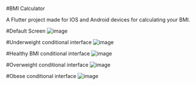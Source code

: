 #BMI Calculator

A Flutter project made for IOS and Android devices for calculating your BMI.

#Default Screen
![image](https://user-images.githubusercontent.com/114500718/193115018-794c7744-c854-4562-ae2f-d43b2d8e21fb.png)


#Underweight conditional interface
![image](https://user-images.githubusercontent.com/114500718/193115309-7ead590c-cc4f-4489-a99b-3c38357a31a2.png)


#Healthy BMI conditional interface
![image](https://user-images.githubusercontent.com/114500718/193115097-bce4e517-8df5-41ef-af24-952808f1dd01.png)


#Overweight conditional interface
![image](https://user-images.githubusercontent.com/114500718/193115172-7153d883-2ed2-4186-b623-af2184b703d5.png)


#Obese conditional interface
![image](https://user-images.githubusercontent.com/114500718/193115228-0a3c37e2-b66b-4b15-a46d-99a885439034.png)

